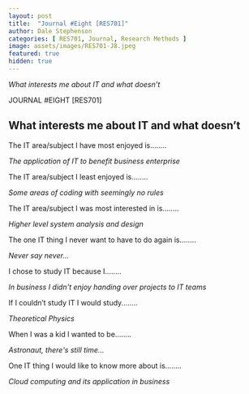 ```yaml
---
layout: post
title:  "Journal #Eight [RES701]"
author: Dale Stephenson
categories: [ RES701, Journal, Research Methods ]
image: assets/images/RES701-J8.jpeg
featured: true
hidden: true
---
```

<i>What interests me about IT and what doesn’t</i>

JOURNAL #EIGHT [RES701]

<h2>What interests me about IT and what doesn’t</h2>

The IT area/subject I have most enjoyed is........

<i>The application of IT to benefit business enterprise</i> 

The IT area/subject I least enjoyed is........

<i>Some areas of coding with seemingly no rules</i>

The IT area/subject I was most interested in is........

<i>Higher level system analysis and design</i> 

The one IT thing I never want to have to do again is........

<i>Never say never…</i>

I chose to study IT because I........

<i>In business I didn't enjoy handing over projects to IT teams</i>

If I couldn’t study IT I would study........

<i>Theoretical Physics</i>

When I was a kid I wanted to be........

<i>Astronaut, there's still time…</i>

One IT thing I would like to know more about is........

<i>Cloud computing and its application in business</i>